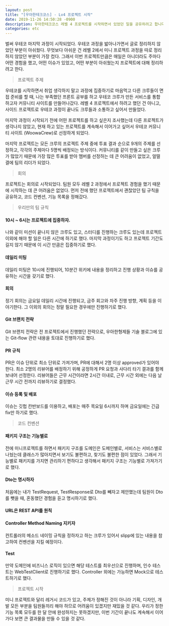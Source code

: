 ```yaml
---
layout: post
title: "[우아한테크코스] - Lv4 프로젝트 시작"
date: 2019-11-26 14:50:28 -0900
description: 우아한테크코스 레벨 4 프로젝트를 시작하면서 있었던 일을 공유하려고 합니다.
categories: etc
---
```


벌써 우테코 마지막 과정이 시작되었다. 우테코 과정을 밟아나가면서 글로 정리하지 않았던 부분이 아쉬웠다. 무엇보다 아쉬운 건 레벨 2에서 미니 프로젝트 과정을 따로 정리하지 않았던 부분이 가장 컸다. 그래서 이번 프로젝트만큼은 매일은 아니더라도 주마다 어떤 경험을 했고, 어떤 이슈가 있었고, 어떤 부분이 아쉬웠는지 프로젝트에 대해 정리하려고 한다.

<blockquote>프로젝트 주제</blockquote>

우테코를 시작하면서 취업 생각하지 말고 과정에 집중하기로 마음먹고 다른 크루들이 면접 준비를 할 때, 나는 부족했던 프론트 공부를 하고 우테코 크루가 만든 서비스를 통합하고자 커뮤니티 사이트를 만들어나갔다. 레벨 4 프로젝트에서 하려고 했던 건 아니고, 사이드 프로젝트로 우테코 과정이 끝나도 크루들과 소통하고 싶어서 만들었다.

마지막 과정이 시작되기 전에 어떤 프로젝트를 하고 싶은지 조사했는데 다른 프로젝트가 생각나지 않았고, 현재 하고 있는 프로젝트를 계속해서 이어가고 싶어서 우테코 커뮤니티 사이트 (WoowaCrew)로 선정하게 되었다.

마지막 프로젝트는 모든 크루의 프로젝트 주제 중에 투표 결과 순으로 9개의 주제를 선정하고, 각각의 주제마다 5명씩 배정되는 방식이다. 커뮤니티를 같이 만들고 싶은 크루가 많았기 때문에 가장 많은 투표를 받아 멤버를 선정하는 데 큰 어려움이 없었고, 얼떨결에 팀의 리더가 되었다.

<blockquote>회의</blockquote>

프로젝트는 회의로 시작되었다. 팀원 모두 레벨 2 과정에서 프로젝트 경험을 했기 때문에 시작하는 데 큰 어려움은 없었다. 먼저 전에 했던 프로젝트에서 괜찮았던 팀 규칙을 공유하고, 코드 컨벤션, 기능 목록을 정해갔다.

<blockquote>우리만의 팀 규칙</blockquote>

#### 10시 ~ 6시는 프로젝트에 집중하자.

나와 같이 미션이 끝나지 않은 크루도 있고, 스터디를 진행하는 크루도 있는데 프로젝트 이외에 해야 할 일은 다른 시간에 하기로 했다. 마지막 과정이기도 하고 프로젝트 기간도 길지 않기 때문에 이 시간 만큼은 집중하기로 했다.

#### 데일리 미팅

데일리 미팅은 10시에 진행되어, 10분간 위키에 내용을 정리하고 진행 상황과 이슈를 공유하는 시간을 갖기로 했다.

#### 회의

정기 회의는 금요일 데일리 시간에 진행되고, 금주 회고와 차주 진행 방향, 계획 등을 이야기한다. 그 이외의 회의는 정말 필요한 경우에만 진행하기로 했다.

#### Git 브랜치 전략

Git 브랜치 전략은 전 프로젝트에서 진행했던 전략으로, 우아한형제들 기술 블로그에 있는 Git-flow 관련 내용을 토대로 진행하기로 했다.

#### PR 규칙

PR은 이슈 단위로 최소 단위로 가져가며, PR에 대해서 2명 이상 approved가 있어야 한다. 최소 2명의 리뷰어를 배정하기 위해 공정하게 PR 요청과 사다리 타기 결과를 함께 보내어 선정한다. 리뷰어들은 근무 시간이라면 2시간 이내로, 근무 시간 외에는 다음 날 근무 시간 전까지 리뷰하기로 결정했다.

#### 이슈 등록 및 배포

이슈는 깃헙 칸반보드를 이용하고, 배포는 매주 목요일 6시까지 하며 금요일에는 긴급 fix만 하기로 했다.

<blockquote>코드 컨벤션</blockquote>

#### 패키지 구조는 기능별로

전에 미니프로젝트를 하면서 패키지 구조를 도메인은 도메인별로, 서비스는 서비스별로 나눴는데 클래스가 많아지면서 보기도 불편하고, 찾기도 불편한 점이 있었다. 그래서 기능별로 패키지를 가지면 관리하기 편하다고 생각해서 패키지 구조는 기능별로 가져가기로 했다.

#### Dto는 명시하자

처음에는 내가 TestRequest, TestResponse로 Dto를 빼자고 제안했는데 팀원이 Dto를 뺏을 때, 혼동했던 경험을 듣고 명시하기로 했다.

#### URL은 REST API를 원칙

#### Controller Method Naming 지키자

컨트롤러의 메소드 네이밍 규칙을 정하자고 하는 크루가 있어서 slipp에 있는 내용을 참고하여 컨벤션을 지킬 예정이다.

#### Test

만약 도메인에 비즈니스 로직이 있으면 해당 테스트를 최우선으로 진행하며, 인수 테스트는 WebTestClient로 진행하기로 했다. Controller 외에는 가능하면 Mock으로 테스트하기로 했다.

<blockquote>프로젝트 시작</blockquote>

미니 프로젝트와 달리 레거시 코드가 있고, 주제가 정해진 것이 아니라 기획, 디자인, 개발 모든 부분을 팀원들끼리 해야 하므로 어려움이 있겠지만 재밌을 것 같다. 우리가 정한 기능 목록 모두를 한 달 안에 완성하지는 못하겠지만, 이번 기간이 끝나도 계속해서 이어가다 보면 큰 결과물을 만들 수 있을 것 같다.
